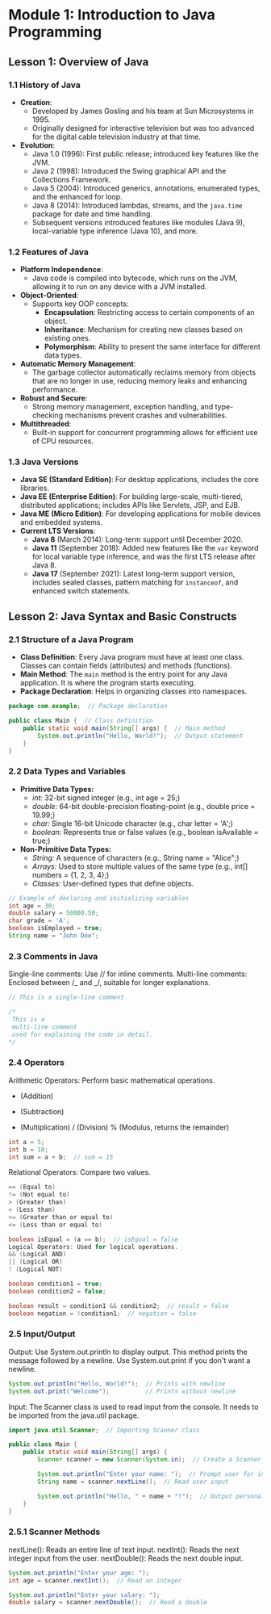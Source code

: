 # Module 1: Introduction to Java Programming

## Lesson 1: Overview of Java

### 1.1 History of Java

- **Creation**:
  - Developed by James Gosling and his team at Sun Microsystems in 1995.
  - Originally designed for interactive television but was too advanced for the digital cable television industry at that time.
- **Evolution**:
  - Java 1.0 (1996): First public release; introduced key features like the JVM.
  - Java 2 (1998): Introduced the Swing graphical API and the Collections Framework.
  - Java 5 (2004): Introduced generics, annotations, enumerated types, and the enhanced for loop.
  - Java 8 (2014): Introduced lambdas, streams, and the `java.time` package for date and time handling.
  - Subsequent versions introduced features like modules (Java 9), local-variable type inference (Java 10), and more.

### 1.2 Features of Java

- **Platform Independence**:
  - Java code is compiled into bytecode, which runs on the JVM, allowing it to run on any device with a JVM installed.
- **Object-Oriented**:
  - Supports key OOP concepts:
    - **Encapsulation**: Restricting access to certain components of an object.
    - **Inheritance**: Mechanism for creating new classes based on existing ones.
    - **Polymorphism**: Ability to present the same interface for different data types.
- **Automatic Memory Management**:
  - The garbage collector automatically reclaims memory from objects that are no longer in use, reducing memory leaks and enhancing performance.
- **Robust and Secure**:
  - Strong memory management, exception handling, and type-checking mechanisms prevent crashes and vulnerabilities.
- **Multithreaded**:
  - Built-in support for concurrent programming allows for efficient use of CPU resources.

### 1.3 Java Versions

- **Java SE (Standard Edition)**: For desktop applications, includes the core libraries.
- **Java EE (Enterprise Edition)**: For building large-scale, multi-tiered, distributed applications; includes APIs like Servlets, JSP, and EJB.
- **Java ME (Micro Edition)**: For developing applications for mobile devices and embedded systems.
- **Current LTS Versions**:
  - **Java 8** (March 2014): Long-term support until December 2020.
  - **Java 11** (September 2018): Added new features like the `var` keyword for local variable type inference, and was the first LTS release after Java 8.
  - **Java 17** (September 2021): Latest long-term support version, includes sealed classes, pattern matching for `instanceof`, and enhanced switch statements.

## Lesson 2: Java Syntax and Basic Constructs

### 2.1 Structure of a Java Program

- **Class Definition**: Every Java program must have at least one class. Classes can contain fields (attributes) and methods (functions).
- **Main Method**: The `main` method is the entry point for any Java application. It is where the program starts executing.
- **Package Declaration**: Helps in organizing classes into namespaces.

```java
package com.example;  // Package declaration

public class Main {  // Class definition
    public static void main(String[] args) {  // Main method
        System.out.println("Hello, World!");  // Output statement
    }
}
```

### 2.2 Data Types and Variables

- **Primitive Data Types:**
  - _int:_ 32-bit signed integer (e.g., int age = 25;)
  - _double:_ 64-bit double-precision floating-point (e.g., double price = 19.99;)
  - _char:_ Single 16-bit Unicode character (e.g., char letter = 'A';)
  - _boolean:_ Represents true or false values (e.g., boolean isAvailable = true;)
- **Non-Primitive Data Types:**
  - _String:_ A sequence of characters (e.g., String name = "Alice";)
  - _Arrays:_ Used to store multiple values of the same type (e.g., int[] numbers = {1, 2, 3, 4};)
  - _Classes:_ User-defined types that define objects.

```java
// Example of declaring and initializing variables
int age = 30;
double salary = 50000.50;
char grade = 'A';
boolean isEmployed = true;
String name = "John Doe";
```

### 2.3 Comments in Java

Single-line comments: Use // for inline comments.
Multi-line comments: Enclosed between /_ and _/, suitable for longer explanations.

```java
// This is a single-line comment

/*
 This is a
 multi-line comment
 used for explaining the code in detail.
*/
```

### 2.4 Operators

Arithmetic Operators: Perform basic mathematical operations.

- (Addition)

* (Subtraction)

- (Multiplication)
  / (Division)
  % (Modulus, returns the remainder)

```java
int a = 5;
int b = 10;
int sum = a + b;  // sum = 15
```

Relational Operators: Compare two values.

```java
== (Equal to)
!= (Not equal to)
> (Greater than)
< (Less than)
>= (Greater than or equal to)
<= (Less than or equal to)
```

```java
boolean isEqual = (a == b);  // isEqual = false
Logical Operators: Used for logical operations.
&& (Logical AND)
|| (Logical OR)
! (Logical NOT)
```

```java
boolean condition1 = true;
boolean condition2 = false;

boolean result = condition1 && condition2;  // result = false
boolean negation = !condition1;  // negation = false
```

### 2.5 Input/Output

Output: Use System.out.println to display output. This method prints the message followed by a newline. Use System.out.print if you don't want a newline.

```java
System.out.println("Hello, World!");  // Prints with newline
System.out.print("Welcome");          // Prints without newline
```

Input: The Scanner class is used to read input from the console. It needs to be imported from the java.util package.

```java
import java.util.Scanner;  // Importing Scanner class

public class Main {
    public static void main(String[] args) {
        Scanner scanner = new Scanner(System.in);  // Create a Scanner object

        System.out.println("Enter your name: ");  // Prompt user for input
        String name = scanner.nextLine();  // Read user input

        System.out.println("Hello, " + name + "!");  // Output personalized greeting
    }
}
```

### 2.5.1 Scanner Methods

nextLine(): Reads an entire line of text input.
nextInt(): Reads the next integer input from the user.
nextDouble(): Reads the next double input.

```java
System.out.println("Enter your age: ");
int age = scanner.nextInt();  // Read an integer

System.out.println("Enter your salary: ");
double salary = scanner.nextDouble();  // Read a double
```
